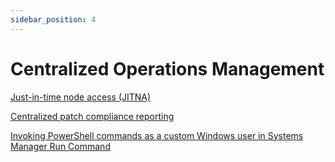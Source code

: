 ```yaml
---
sidebar_position: 4
---
```

# Centralized Operations Management

[Just-in-time node access (JITNA)](/cloud-operations-best-practices/docs/recipes/centralized-operations-management/just-in-time-node-access/)

[Centralized patch compliance reporting](/cloud-operations-best-practices/docs/recipes/centralized-operations-management/patch-reporting/)

[Invoking PowerShell commands as a custom Windows user in Systems Manager Run Command](/cloud-operations-best-practices/docs/recipes/centralized-operations-management/pwsh-run-command-custom-credentials/)
